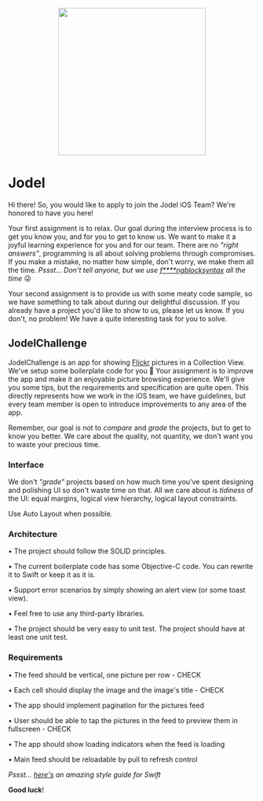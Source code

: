 <p align="center">
<img src="jodellogo.png" width="300">
</p>

Jodel
==================================

Hi there! So, you would like to apply to join the Jodel iOS Team? We're honored to have you here!

Your first assignment is to relax. Our goal during the interview process is to get you know you, and for you to get to know us. We want to make it a joyful learning experience for you and for our team. There are no *"right answers"*, programming is all about solving problems through compromises. If you make a mistake, no matter how simple, don't worry, we make them all the time. *Pssst... Don't tell anyone, but we use [f****ngblocksyntax](http://fuckingblocksyntax.com) all the time* 😜

Your second assignment is to provide us with some meaty code sample, so we have something to talk about during our delightful discussion. If you already have a project you'd like to show to us, please let us know. If you don't, no problem! We have a quite interesting task for you to solve. 

## JodelChallenge

JodelChallenge is an app for showing [Flickr](https://www.flickr.com) pictures in a Collection View. We've setup some boilerplate code for you 🙇 Your assignment is to improve the app and make it an enjoyable picture browsing experience. We'll give you some tips, but the requirements and specification are quite open. This directly represents how we work in the iOS team, we have guidelines, but every team member is open to introduce improvements to any area of the app.

Remember, our goal is not to *compare* and *grade* the projects, but to get to know you better. We care about the quality, not quantity, we don't want you to waste your precious time.

### Interface

We don't *"grade"* projects based on how much time you've spent designing and polishing UI so don't waste time on that. All we care about is *tidiness* of the UI: equal margins, logical view hierarchy, logical layout constraints.

Use Auto Layout when possible.

### Architecture

• The project should follow the SOLID principles.

• The current boilerplate code has some Objective-C code. You can rewrite it to Swift or keep it as it is.

• Support error scenarios by simply showing an alert view (or some toast view).

• Feel free to use any third-party libraries.

• The project should be very easy to unit test. The project should have at least one unit test.


### Requirements

• The feed should be vertical, one picture per row - CHECK

• Each cell should display the image and the image's title - CHECK

• The app should implement pagination for the pictures feed

• User should be able to tap the pictures in the feed to preview them in fullscreen - CHECK

• The app should show loading indicators when the feed is loading

• Main feed should be reloadable by pull to refresh control


*Pssst... [here's](https://github.com/raywenderlich/swift-style-guide) an amazing style guide for Swift*

**Good luck**!
